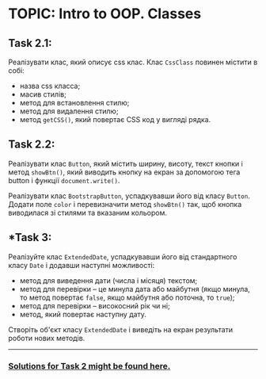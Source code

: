 # TOPIC: Intro to OOP. Classes

## Task 2.1:
Реалізувати клас, який описує css клас. Клас `CssClass` повинен містити в собі:
- назва css класса;
- масив стилів;
- метод для встановлення стилю;
- метод для видалення стилю;
- метод `getCSS()`, який повертає CSS код у вигляді рядка.

## Task 2.2:
Реалізувати клас `Button`, який містить ширину, висоту, текст кнопки і метод `showBtn()`, який виводить кнопку на екран за допомогою тега button і функції `document.write()`.

Реалізувати клас `BootstrapButton`, успадкувавши його від класу `Button`. Додати поле `color` і перевизначити метод `showBtn()` так, щоб кнопка виводилася зі стилями та вказаним кольором.

## \*Task 3:
Реалізуйте клас `ExtendedDate`, успадкувавши його від стандартного класу `Date` і додавши наступні можливості:
- метод для виведення дати (числа і місяця) текстом;
- метод для перевірки – це минула дата або майбутня (якщо минула, то метод повертає `false`, якщо майбутня або поточна, то `true`);
- метод для перевірки – високосний рік чи ні;
- метод, який повертає наступну дату.

Створіть об'єкт класу `ExtendedDate` і виведіть на екран результати роботи нових методів.

---

### [Solutions for Task 2 might be found here.](https://wiiiox.github.io/JS-Crash-Course-2023/week3/task2/task2.html)